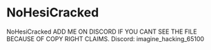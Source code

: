 # NoHesiCracked
NoHesiCracked
ADD ME ON DISCORD IF YOU CANT SEE THE FILE BECAUSE OF COPY RIGHT CLAIMS.
Discord: imagine_hacking_65100

